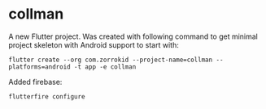 # collman

A new Flutter project. Was created with following command to get minimal project skeleton with Android support to start with:

    flutter create --org com.zorrokid --project-name=collman --platforms=android -t app -e collman

Added firebase:

    flutterfire configure